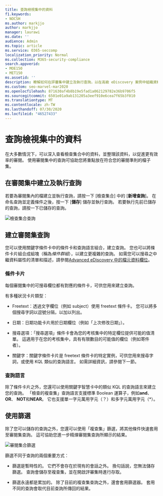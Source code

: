 ```yaml
---
title: 查詢檢視集中的資料
f1.keywords:
- NOCSH
ms.author: markjjo
author: markjjo
manager: laurawi
ms.date: ''
audience: Admin
ms.topic: article
ms.service: O365-seccomp
localization_priority: Normal
ms.collection: M365-security-compliance
search.appverid:
- MOE150
- MET150
ms.assetid: ''
description: 瞭解如何在評審集中建立及執行查詢，以在高級 eDiscovery 案例中組織資料，以進行更有效率的審閱。
ms.custom: seo-marvel-mar2020
ms.openlocfilehash: 871630af4b8b19e5fad1a062129782e36b9706f5
ms.sourcegitcommit: 6501e01a9ab131205a3eef910e6cea7f65b3f010
ms.translationtype: MT
ms.contentlocale: zh-TW
ms.lasthandoff: 07/30/2020
ms.locfileid: "46527433"
---
```

# <a name="query-the-data-in-a-review-set"></a>查詢檢視集中的資料

在大多數情況下，可以深入查看檢查集合中的資料，並整理該資料，以促進更有效率的審閱。 使用審閱集中的查詢可協助您將重點放在符合您的審閱準則的檔子集。

## <a name="creating-and-running-a-query-in-a-review-set"></a>在審閱集中建立及執行查詢

若要為審閱集內的檔建立並執行查詢，請按一下 [檢查集合] 中的 [**新增查詢**]。 在命名查詢並定義條件之後，按一下 [**儲存**] 儲存並執行查詢。 若要執行先前已儲存的查詢，請按一下已儲存的查詢。

![檢查集合查詢](../media/AeDReviewSetQueries.png)

## <a name="building-a-review-set-query"></a>建立審閱集查詢

您可以使用關鍵字條件卡中的條件卡和查詢語言組合，建立查詢。 您也可以將條件卡片組合成組塊（稱為*條件群組*），以建立更複雜的查詢。 如需您可以搜尋之中繼資料屬性的清單和描述，請參閱[Advanced eDiscovery 中的檔元資料欄位](document-metadata-fields-in-Advanced-eDiscovery.md)。

### <a name="condition-cards"></a>條件卡片

每個審閱集中的可搜尋欄位都有對應的條件卡，可供您用來建立查詢。

有多種狀況卡片類型：

- Freetext：透過文字欄位（例如 subject）使用 freetext 條件卡。 您可以將多個搜尋字詞以逗號分隔，以加以列出。

- 日期：日期功能卡片用於日期欄位（例如「上次修改日期」）。

- 搜尋選項：「搜尋選項」條件卡會為您的考核集中的特定欄位提供可能的值清單。 這適用于在您的考核集中，具有有限數目的可能值的欄位（例如寄件者）。

- 關鍵字：關鍵字條件卡片是 freetext 條件卡的特定實例，可供您用來搜尋字詞，或使用 KQL 類似的查詢語言。 如需詳細資訊，請參閱下一節。

### <a name="query-language"></a>查詢語言

除了條件卡片之外，您還可以使用關鍵字智慧卡中的類似 KQL 的查詢語言來建立您的查詢。 「檢查的複查集」查詢語言支援標準 Boolean 運算子，例如**and**、 **OR**、 **NOT**和**NEAR**。 它也支援單一字元萬用字元（？）和多字元萬用字元（*）。

## <a name="using-filters"></a>使用篩選

除了您可以儲存的查詢之外，您還可以使用「複查集」篩選，將其他條件快速套用至審閱集查詢。 這可協助您進一步精煉審閱集查詢所顯示的結果。

![審閱集合篩選](../media/AeDReviewSetFilters.png)

篩選不同于查詢的兩個重要方式：

- 篩選是暫時性的。 它們不會存在於現有的會話之外。 換句話說，您無法儲存篩選。 查詢會儲存至複查集，並在開啟評審集時進行存取。

- 篩選永遠都是累加的。 除了目前的複查集查詢之外，還會套用篩選器。 套用不同的查詢會取代目前查詢所傳回的結果。

